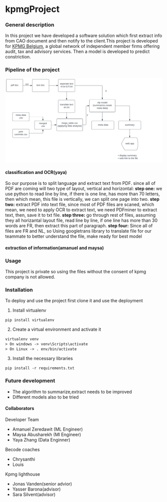 # kpmgProject


### General description

In this project we have developed a software solution which first extract info from CAO document and
then notify to the client.This project is developed for [KPMG Belgium](https://home.kpmg/be/en/home/about/overview.html), a global network of independent member firms offering audit, tax and advisory services.
Then a model is developed to predict constriction.

### Pipeline of the project

![pipeline of the project](images/pipeline.png)



#### classification and OCR(yaya)
So our purpose is to split language and extract text from PDF. since all of PDF are coming will two type of layout, vertical and horizontal:
**step one:** we use python to read line by line, if there is one line, has more than 70 letters, then which mean, this file is vertically, we can split one page into two.
**step two:** extract PDF into text file, since most of PDF files are scaned, which mean, we need to apply OCR to extract text, we need PDFminer to extract text, then, save it to txt file.
**step three:** go through rest of files, assuming they all horizantal layout file, read line by line, if one line has more than 30 words are FR, then extract this part of paragraph.
**step four:** Since all of files are FR and NL, so Using googletrans library to translate file for our teammate to better understand the file, make ready for best model

#### extraction of information(amanuel and maysa)



### Usage

This project is private so using the files without the consent of kpmg company is not
allowed.


### Installation

To deploy and use the project first clone it and use the deployment


1. Install virtualenv

```
pip install virtualenv
```
2. Create a virtual environment and activate it
```
virtualenv venv
> On windows -> venv\Scripts\activate
> On Linux -> . env/bin/activate

```
3. Install the necessary libraries
```
pip install -r requirements.txt
```


### Future development

* The algorithm to summarize,extract needs to be improved 
* Different models also to be tried



#### Collaborators

Developer Team
* Amanuel Zeredawit (ML Engineer)
* Maysa Abusharekh (Ml Engineer)
* Yaya Zhang (Data Enginner)

Becode coaches
* Chrysanthi
* Louis

Kpmg lighthouse
* Jonas Vanden(senior advior)
* Yasser Barona(advisor)
* Sara Silvent(advisor)















